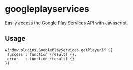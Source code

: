 googleplayservices
==================

Easily access the Google Play Services API with Javascript.

Usage
------
````
window.plugins.GooglePlayServices.getPlayerId ({
 success : function (result) {},
 error   : function (result) {}
})
````
